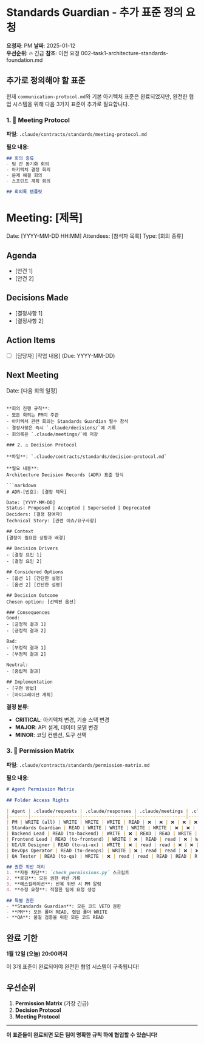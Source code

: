 # Standards Guardian - 추가 표준 정의 요청

**요청자**: PM
**날짜**: 2025-01-12  
**우선순위**: 🔥 긴급
**참조**: 이전 요청 002-task1-architecture-standards-foundation.md

## 추가로 정의해야 할 표준

현재 `communication-protocol.md`와 기본 아키텍처 표준은 완료되었지만, 완전한 협업 시스템을 위해 다음 3가지 표준이 추가로 필요합니다.

### 1. 🤝 Meeting Protocol

**파일**: `.claude/contracts/standards/meeting-protocol.md`

**필요 내용**:
```markdown
## 회의 종류
- 팀 간 동기화 회의
- 아키텍처 결정 회의
- 문제 해결 회의
- 스프린트 계획 회의

## 회의록 템플릿
```
# Meeting: [제목]
Date: [YYYY-MM-DD HH:MM]
Attendees: [참석자 목록]
Type: [회의 종류]

## Agenda
- [안건 1]
- [안건 2]

## Decisions Made
- [결정사항 1]
- [결정사항 2]

## Action Items
- [ ] [담당자] [작업 내용] (Due: YYYY-MM-DD)

## Next Meeting
Date: [다음 회의 일정]
```

**회의 진행 규칙**:
- 모든 회의는 PM이 주관
- 아키텍처 관련 회의는 Standards Guardian 필수 참석
- 결정사항은 즉시 `.claude/decisions/`에 기록
- 회의록은 `.claude/meetings/`에 저장

### 2. ⚖️ Decision Protocol

**파일**: `.claude/contracts/standards/decision-protocol.md`

**필요 내용**:
Architecture Decision Records (ADR) 표준 형식

```markdown
# ADR-[번호]: [결정 제목]

Date: [YYYY-MM-DD]
Status: Proposed | Accepted | Superseded | Deprecated
Deciders: [결정 참여자]
Technical Story: [관련 이슈/요구사항]

## Context
[결정이 필요한 상황과 배경]

## Decision Drivers
- [결정 요인 1]
- [결정 요인 2]

## Considered Options
- [옵션 1] [간단한 설명]
- [옵션 2] [간단한 설명]

## Decision Outcome
Chosen option: [선택된 옵션]

### Consequences
Good:
- [긍정적 결과 1]
- [긍정적 결과 2]

Bad:
- [부정적 결과 1]
- [부정적 결과 2]

Neutral:
- [중립적 결과]

## Implementation
- [구현 방법]
- [마이그레이션 계획]
```

**결정 분류**:
- **CRITICAL**: 아키텍처 변경, 기술 스택 변경
- **MAJOR**: API 설계, 데이터 모델 변경  
- **MINOR**: 코딩 컨벤션, 도구 선택

### 3. 🔐 Permission Matrix

**파일**: `.claude/contracts/standards/permission-matrix.md`

**필요 내용**:
```markdown
# Agent Permission Matrix

## Folder Access Rights

| Agent | .claude/requests | .claude/responses | .claude/meetings | .claude/decisions | .claude/contracts | backend/ | frontend/ | design/ | infrastructure/ | qa/ |
|-------|------------------|-------------------|------------------|-------------------|-------------------|----------|-----------|---------|----------------|-----|
| PM | WRITE (all) | WRITE | WRITE | WRITE | READ | ❌ | ❌ | ❌ | ❌ | ❌ |
| Standards Guardian | READ | WRITE | WRITE | WRITE | WRITE | ❌ | ❌ | ❌ | ❌ | ❌ |
| Backend Lead | READ (to-backend) | WRITE | ❌ | READ | READ | WRITE | ❌ | ❌ | ❌ | ❌ |
| Frontend Lead | READ (to-frontend) | WRITE | ❌ | READ | read | ❌ | WRITE | ❌ | ❌ | ❌ |
| UI/UX Designer | READ (to-ui-ux) | WRITE | ❌ | read | read | ❌ | ❌ | WRITE | ❌ | ❌ |
| DevOps Operator | READ (to-devops) | WRITE | ❌ | read | read | ❌ | ❌ | ❌ | WRITE | ❌ |
| QA Tester | READ (to-qa) | WRITE | ❌ | read | read | READ | READ | READ | READ | WRITE |

## 권한 위반 처리
1. **자동 차단**: `check_permissions.py` 스크립트
2. **로깅**: 모든 권한 위반 기록
3. **에스컬레이션**: 반복 위반 시 PM 알림
4. **수정 요청**: 적절한 팀에 요청 생성

## 특별 권한
- **Standards Guardian**: 모든 코드 VETO 권한
- **PM**: 모든 폴더 READ, 협업 폴더 WRITE
- **QA**: 품질 검증을 위한 모든 코드 READ
```

## 완료 기한
**1월 12일 (오늘) 20:00까지** 

이 3개 표준이 완료되어야 완전한 협업 시스템이 구축됩니다!

## 우선순위
1. **Permission Matrix** (가장 긴급)
2. **Decision Protocol** 
3. **Meeting Protocol**

---

**이 표준들이 완료되면 모든 팀이 명확한 규칙 하에 협업할 수 있습니다!**
